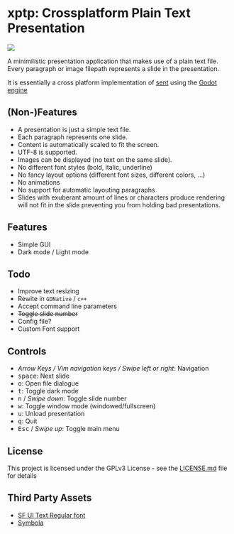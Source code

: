 # xptp: Crossplatform Plain Text Presentation

<img src="https://img.shields.io/badge/ver-0.3.0--alpha-blue.svg"></img>

A minimilistic presentation application that makes use of a plain text
file. Every paragraph or image filepath represents a slide in the presentation.

It is essentially a cross platform implementation of [sent](https://tools.suckless.org/sent/)
using the [Godot engine](https://godotengine.org/)

## (Non-)Features

* A presentation is just a simple text file.
* Each paragraph represents one slide.
* Content is automatically scaled to fit the screen.
* UTF-8 is supported.
* Images can be displayed (no text on the same slide).
* No different font styles (bold, italic, underline)
* No fancy layout options (different font sizes, different colors, …)
* No animations
* No support for automatic layouting paragraphs
* Slides with exuberant amount of lines or characters produce rendering
will not fit in the slide preventing you from holding bad presentations.

## Features
* Simple GUI
* Dark mode / Light mode

## Todo
* Improve text resizing
* Rewite in `GDNative` / `c++`
* Accept command line parameters
* ~~Toggle slide number~~
* Config file?
* Custom Font support

## Controls

* _Arrow Keys / Vim navigation keys / Swipe left or right_: Navigation
* <kbd>space</kbd>: Next slide
* <kbd>o</kbd>: Open file dialogue
* <kbd>t</kbd>: Toggle dark mode
* <kbd>n</kbd> / _Swipe down_: Toggle slide number
* <kbd>w</kbd>: Toggle window mode (windowed/fullscreen)
* <kbd>u</kbd>: Unload presentation
* <kbd>q</kbd>: Quit
* <kbd>Esc</kbd> / _Swipe up_: Toggle main menu

## License

This project is licensed under the GPLv3 License - see the [LICENSE.md](LICENSE.md) file for details

## Third Party Assets
* [SF UI Text Regular font](https://fontlibrary.org/en/font/sf-ui-text-regular-)
* [Symbola](https://fonts2u.com/symbola.font)

